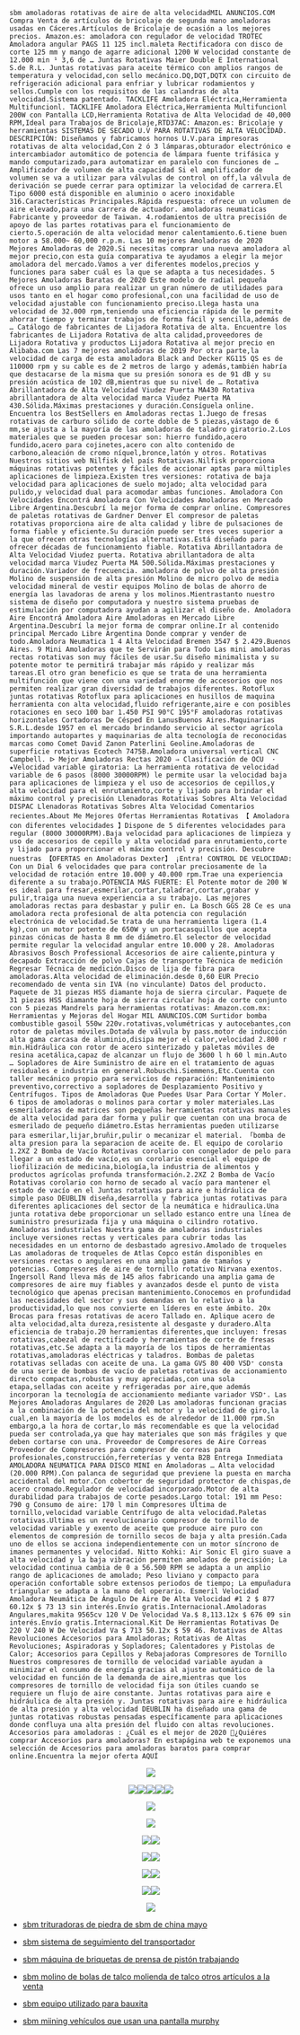 
```
sbm amoladoras rotativas de aire de alta velocidadMIL ANUNCIOS.COM Compra Venta de artículos de bricolaje de segunda mano amoladoras usadas en Cáceres.Artículos de Bricolaje de ocasión a los mejores precios. Amazon.es: amoladora con regulador de velocidad TROTEC Amoladora angular PAGS 11 125 incl.maleta Rectificadora con disco de corte 125 mm y mango de agarre adicional 1200 W velocidad constante de 12.000 min ¹ 3,6 de … Juntas Rotativas Maier Double E International S.de R.L. Juntas rotativas para aceite térmico con amplios rangos de temperatura y velocidad,con sello mecánico.DQ,DQT,DQTX con circuito de refrigeración adicional para enfriar y lubricar rodamientos y sellos.Cumple con los requisitos de las calandras de alta velocidad.Sistema patentado. TACKLIFE Amoladora Eléctrica,Herramienta Multifuncionl. TACKLIFE Amoladora Eléctrica,Herramienta Multifuncionl 200W con Pantalla LCD,Herramienta Rotativa de Alta Velocidad de 40,000 RPM,Ideal para Trabajos de Bricolaje,RTD37AC: Amazon.es: Bricolaje y herramientas SISTEMAS DE SECADO U.V PARA ROTATIVAS DE ALTA VELOCIDAD. DESCRIPCIÓN: Diseñamos y fabricamos hornos U.V.para impresoras rotativas de alta velocidad,Con 2 ó 3 lámparas,obturador electrónico e intercambiador automático de potencia de lámpara fuente trifásica y mando computarizado,para automatizar en paralelo con funciones de … Amplificador de volumen de alta capacidad Si el amplificador de volumen se va a utilizar para válvulas de control on off,la válvula de derivación se puede cerrar para optimizar la velocidad de carrera.El Tipo 6000 está disponible en aluminio o acero inoxidable 316.Características Principales.Rápida respuesta: ofrece un volumen de aire elevado,para una carrera de actuador. amoladoras neumaticas Fabricante y proveedor de Taiwan. 4.rodamientos de ultra precisión de apoyo de las partes rotativas para el funcionamiento de cierto.5.operación de alta velocidad menor calentamiento.6.tiene buen motor a 58.000~ 60,000 r.p.m. Las 10 mejores Amoladoras de 2020 Mejores Amoladoras de 2020.Si necesitas comprar una nueva amoladora al mejor precio,con esta guía comparativa te ayudamos a elegir la mejor amoladora del mercado.Vamos a ver diferentes modelos,precios y funciones para saber cuál es la que se adapta a tus necesidades. 5 Mejores Amoladoras Baratas de 2020 Este modelo de radial pequeña ofrece un uso amplio para realizar un gran número de utilidades para usos tanto en el hogar como profesional,con una facilidad de uso de velocidad ajustable con funcionamiento preciso.Llega hasta una velocidad de 32.000 rpm,teniendo una eficiencia rápida de le permite ahorrar tiempo y terminar trabajos de forma fácil y sencilla,además de … Catálogo de fabricantes de Lijadora Rotativa de alta. Encuentre los fabricantes de Lijadora Rotativa de alta calidad,proveedores de Lijadora Rotativa y productos Lijadora Rotativa al mejor precio en Alibaba.com Las 7 mejores amoladoras de 2019 Por otra parte,la velocidad de carga de esta amoladora Black and Decker KG115 QS es de 110000 rpm y su cable es de 2 metros de largo y además,también habría que destacarse de la misma que su presión sonora es de 91 dB y su presión acústica de 102 dB,mientras que su nivel de … Rotativa Abrillantadora de Alta Velocidad Viudez Puerta MA430 Rotativa abrillantadora de alta velocidad marca Viudez Puerta MA 430.Sólida.Máximas prestaciones y duración.Consíguela online. Encuentra los BestSellers en Amoladoras rectas 1.Juego de fresas rotativas de carburo sólido de corte doble de 5 piezas,vástago de 6 mm,se ajusta a la mayoría de las amoladoras de taladro giratorio.2.Los materiales que se pueden procesar son: hierro fundido,acero fundido,acero para cojinetes,acero con alto contenido de carbono,aleación de cromo níquel,bronce,latón y otros. Rotativas Nuestros sitios web Nilfisk del país Rotativas.Nilfisk proporciona máquinas rotativas potentes y fáciles de accionar aptas para múltiples aplicaciones de limpieza.Existen tres versiones: rotativa de baja velocidad para aplicaciones de suelo mojado; alta velocidad para pulido,y velocidad dual para acomodar ambas funciones. Amoladora Con Velocidades Encontrá Amoladora Con Velocidades Amoladoras en Mercado Libre Argentina.Descubrí la mejor forma de comprar online. Compresores de paletas rotativas de Gardner Denver El compresor de paletas rotativas proporciona aire de alta calidad y libre de pulsaciones de forma fiable y eficiente.Su duración puede ser tres veces superior a la que ofrecen otras tecnologías alternativas.Está diseñado para ofrecer décadas de funcionamiento fiable. Rotativa Abrillantadora de Alta Velocidad Viudez puerta. Rotativa abrillantadora de alta velocidad marca Viudez Puerta MA 500.Sólida.Máximas prestaciones y duración.Variador de frecuencia. amoladora de polvo de alta presión Molino de suspensión de alta presión Molino de micro polvo de media velocidad mineral de vestir equipos Molino de bolas de ahorro de energía las lavadoras de arena y los molinos.Mientrastanto nuestro sistema de diseño por computadora y nuestro sistema pruebas de estimulación por computadora ayudan a agilizar el diseño de. Amoladora Aire Encontrá Amoladora Aire Amoladoras en Mercado Libre Argentina.Descubrí la mejor forma de comprar online.Ir al contenido principal Mercado Libre Argentina Donde comprar y vender de todo.Amoladora Neumatica 1 4 Alta Velocidad Bremen 3547 $ 2.429.Buenos Aires. 9 Mini Amoladoras que te Servirán para Todo Las mini amoladoras rectas rotativas son muy fáciles de usar.Su diseño minimalista y su potente motor te permitirá trabajar más rápido y realizar más tareas.El otro gran beneficio es que se trata de una herramienta multifunción que viene con una variedad enorme de accesorios que nos permiten realizar gran diversidad de trabajos diferentes. Rotoflux juntas rotativas Rotoflux para aplicaciones en husillos de maquina herramienta con alta velocidad,fluido refrigerante,aire e con posibles rotaciones en seco 100 bar 1.450 PSI 90°C 195°F amoladoras rotativas horizontales Cortadoras De Césped En LanusBuenos Aires.Maquinarias S.R.L.desde 1957 en el mercado brindando servicio al sector agrícola importando autopartes y maquinarias de alta tecnología de reconocidas marcas como Comet David Zanon Paterlini Geoline.Amoladoras de superficie rotativas Ecotech 7475B.Amoladora universal vertical CNC Campbell. ᐅ Mejor Amoladoras Rectas 2020 ⇒ Clasificación de OCU  · ★Velocidad variable giratoria: La herramienta rotativa de velocidad variable de 6 pasos (8000 30000RPM) le permite usar la velocidad baja para aplicaciones de limpieza y el uso de accesorios de cepillos,y alta velocidad para el enrutamiento,corte y lijado para brindar el máximo control y precisión Llenadoras Rotativas Sobres Alta Velocidad DISPAC Llenadoras Rotativas Sobres Alta Velocidad Comentarios recientes.About Me Mejores Ofertas Herramientas Rotativas 【 Amoladora con diferentes velocidades 】Dispone de 5 diferentes velocidades para regular (8000 30000RPM).Baja velocidad para aplicaciones de limpieza y uso de accesorios de cepillo y alta velocidad para enrutamiento,corte y lijado para proporcionar el máximo control y precisión. Descubre nuestras 【OFERTAS en Amoladoras Dexter】 ¡Entra! CONTROL DE VELOCIDAD: Con un Dial 6 velocidades que para controlar preciosamente de la velocidad de rotación entre 10.000 y 40.000 rpm.Trae una experiencia diferente a su trabajo.POTENCIA MÁS FUERTE: El Potente motor de 200 W es ideal para fresar,esmerilar,cortar,taladrar,cortar,grabar y pulir,traiga una nueva experiencia a su trabajo. Las mejores amoladoras rectas para desbastar y pulir en. La Bosch GGS 28 Ce es una amoladora recta profesional de alta potencia con regulación electrónica de velocidad.Se trata de una herramienta ligera (1.4 kg),con un motor potente de 650W y un portacasquillos que acepta pinzas cónicas de hasta 8 mm de diámetro.El selector de velocidad permite regular la velocidad angular entre 10.000 y 28. Amoladoras Abrasivos Bosch Professional Accesorios de aire caliente,pintura y decapado Extracción de polvo Cajas de transporte Técnica de medición Regresar Técnica de medición.Disco de lija de fibra para amoladoras.Alta velocidad de eliminación.desde 0,60 EUR Precio recomendado de venta sin IVA (no vinculante) Datos del producto. Paquete de 31 piezas HSS diamante hoja de sierra circular. Paquete de 31 piezas HSS diamante hoja de sierra circular hoja de corte conjunto con 5 piezas Mandrels para herramientas rotativas: Amazon.com.mx: Herramientas y Mejoras del Hogar MIL ANUNCIOS.COM Surtidor bomba combustible gasoil 550w 220v.rotativas,volumétricas y autocebantes,con rotor de paletas móviles.Dotada de válvula by pass.motor de inducción alta gama carcasa de aluminio,disipa mejor el calor,velocidad 2.800 r min.Hidráulica con rotor de acero sinterizado y paletas móviles de resina acetálica,capaz de alcanzar un flujo de 3600 l h 60 l min.Auto … Sopladores de Aire Suministro de aire en el tratamiento de aguas residuales e industria en general.Robuschi.Siemmens,Etc.Cuenta con taller mecánico propio para servicios de reparación: Mantenimiento preventivo,correctivo a sopladores de Desplazamiento Positivo y Centrífugos. Tipos de Amoladoras Que Puedes Usar Para Cortar Y Moler. 6 tipos de amoladoras o molinos para cortar y moler materiales.Las esmeriladoras de matrices son pequeñas herramientas rotativas manuales de alta velocidad para dar forma y pulir que cuentan con una broca de esmerilado de pequeño diámetro.Estas herramientas pueden utilizarse para esmerilar,lijar,bruñir,pulir o mecanizar el material. 「bomba de alta presion para la separacion de aceite de. El equipo de corolario 1.2XZ 2 Bomba de Vacío Rotativas corolario con congelador de pelo para llegar a un estado de vacío,es un corolario esencial el equipo de liofilización de medicina,biología,la industria de alimentos y productos agrícolas profunda transformación.2.2XZ 2 Bomba de Vacío Rotativas corolario con horno de secado al vacío para mantener el estado de vacío en el Juntas rotativas para aire e hidráulica de simple paso DEUBLIN diseña,desarrolla y fabrica juntas rotativas para diferentes aplicaciones del sector de la neumática e hidraulica.Una junta rotativa debe proporcionar un sellado estanco entre una línea de suministro presurizada fija y una máquina o cilindro rotativo. Amoladoras industriales Nuestra gama de amoladoras industriales incluye versiones rectas y verticales para cubrir todas las necesidades en un entorno de desbastado agresivo.Amolado de troqueles Las amoladoras de troqueles de Atlas Copco están disponibles en versiones rectas o angulares en una amplia gama de tamaños y potencias. Compresores de aire de tornillo rotativo Nirvana exentos. Ingersoll Rand lleva más de 145 años fabricando una amplia gama de compresores de aire muy fiables y avanzados desde el punto de vista tecnológico que apenas precisan mantenimiento.Conocemos en profundidad las necesidades del sector y sus demandas en lo relativo a la productividad,lo que nos convierte en líderes en este ámbito. 20x Brocas para fresas rotativas de acero Tallado en. Aplique acero de alta velocidad,alta dureza,resistente al desgaste y duradero.Alta eficiencia de trabajo.20 herramientas diferentes,que incluyen: fresas rotativas,cabezal de rectificado y herramientas de corte de fresas rotativas,etc.Se adapta a la mayoría de los tipos de herramientas rotativas,amoladoras eléctricas y taladros. Bombas de paletas rotativas selladas con aceite de una. La gama GVS 80 400 VSD⁺ consta de una serie de bombas de vacío de paletas rotativas de accionamiento directo compactas,robustas y muy apreciadas,con una sola etapa,selladas con aceite y refrigeradas por aire,que además incorporan la tecnología de accionamiento mediante variador VSD⁺. Las Mejores Amoladoras Angulares de 2020 Las amoladoras funcionan gracias a la combinación de la potencia del motor y la velocidad de giro,la cual,en la mayoría de los modelos es de alrededor de 11.000 rpm.Sn embargo,a la hora de cortar,lo más recomendable es que la velocidad pueda ser controlada,ya que hay materiales que son más frágiles y que deben cortarse con una. Proveedor de Compresores de Aire Correas Proveedor de Compresores para compresor de correas para profesionales,construcción,ferreterías y venta B2B Entrega Inmediata AMOLADORA NEUMATICA PARA DISCO MINI en Amoladoras … Alta velocidad (20.000 RPM).Con palanca de seguridad que previene la puesta en marcha accidental del motor.Con cobertor de seguridad protector de chispas,de acero cromado.Regulador de velocidad incorporado.Motor de alta durabilidad para trabajos de corte pesados.Largo total: 191 mm Peso: 790 g Consumo de aire: 170 l min Compresores Ultima de tornillo,velocidad variable Centrífugo de alta velocidad.Paletas rotativas.Ultima es un revolucionario compresor de tornillo de velocidad variable y exento de aceite que produce aire puro con elementos de compresión de tornillo secos de baja y alta presión.Cada uno de ellos se acciona independientemente con un motor síncrono de imanes permanentes y velocidad. Nitto Kohki: Air Sonic El giro suave a alta velocidad y la baja vibración permiten amolados de precisión; La velocidad continua cambia de 0 a 56.500 RPM se adapta a un amplio rango de aplicaciones de amolado; Peso liviano y compacto para operación confortable sobre extensos periodos de tiempo; La empuñadura triangular se adapta a la mano del operario. Esmeril Velocidad Amoladora Neumática De Ángulo De Aire De Alta Velocidad #1 2 $ 877 60.12x $ 73 13 sin interés.Envío gratis.Internacional.Amoladoras Angulares,makita 9565cv 120 V De Velocidad Va.$ 8,113.12x $ 676 09 sin interés.Envío gratis.Internacional.Kit De Herramientas Rotativas De 220 V 240 W De Velocidad Va $ 713 50.12x $ 59 46. Rotativas de Altas Revoluciones Accesorios para Amoladoras; Rotativas de Altas Revoluciones; Aspiradoras y Sopladores; Calentadores y Pistolas de Calor; Accesorios para Cepillos y Rebajadoras Compresores de Tornillo Nuestros compresores de tornillo de velocidad variable ayudan a minimizar el consumo de energía gracias al ajuste automático de la velocidad en función de la demanda de aire,mientras que los compresores de tornillo de velocidad fija son útiles cuando se requiere un flujo de aire constante. Juntas rotativas para aire e hidráulica de alta presión y. Juntas rotativas para aire e hidráulica de alta presión y alta velocidad DEUBLIN ha diseñado una gama de juntas rotativas robustas pensadas específicamente para aplicaciones donde confluya una alta presión del fluido con altas revoluciones. Accesorios para amoladoras : ¿Cuál es el mejor de 2020 🥇¿Quiéres comprar Accesorios para amoladoras? En estapágina web te exponemos una selección de Accesorios para amoladoras baratos para comprar online.Encuentra la mejor oferta AQUÍ 
```

<div align="center">

<a href="https://es-crusher.shibang-china.com/github&k=sbm+amoladoras+rotativas+de+aire+de+alta+velocidad"><img src="https://static.shibang-china.com/es/crusher/logo.jpg"></a>

<a href="https://es-crusher.shibang-china.com/github&k=sbm+amoladoras+rotativas+de+aire+de+alta+velocidad"><img src="https://static.shibang-china.com/es/crusher/index.jpg"></a><a href="https://es-crusher.shibang-china.com/material.htmlgithub&k=sbm+amoladoras+rotativas+de+aire+de+alta+velocidad"><img src="https://static.shibang-china.com/es/crusher/material.jpg"></a><a href="https://es-crusher.shibang-china.com/application.htmlgithub&k=sbm+amoladoras+rotativas+de+aire+de+alta+velocidad"><img src="https://static.shibang-china.com/es/crusher/application.jpg"></a><a href="https://es-crusher.shibang-china.com/aboutus.htmlgithub&k=sbm+amoladoras+rotativas+de+aire+de+alta+velocidad"><img src="https://static.shibang-china.com/es/crusher/aboutus.jpg"></a><a href="https://es-crusher.shibang-china.com/contact.htmlgithub&k=sbm+amoladoras+rotativas+de+aire+de+alta+velocidad"><img src="https://static.shibang-china.com/es/crusher/contact.jpg"></a>

<a href="https://es-crusher.shibang-china.com/github&k=sbm+amoladoras+rotativas+de+aire+de+alta+velocidad"><img src="https://static.shibang-china.com/es/crusher/banner.jpg"></a>

<a href="https://swt.shibang-china.com/github&k=sbm+amoladoras+rotativas+de+aire+de+alta+velocidad"><img src="https://static.shibang-china.com/es/crusher/text.jpg"></a>

<a href="https://swt.shibang-china.com/github&k=sbm+amoladoras+rotativas+de+aire+de+alta+velocidad"><img src="https://static.shibang-china.com/es/crusher/chat.jpg"></a><a href="https://es-crusher.shibang-china.com/contact.htmlgithub&k=sbm+amoladoras+rotativas+de+aire+de+alta+velocidad"><img src="https://static.shibang-china.com/es/crusher/message.jpg"></a>

<a href="https://es-crusher.shibang-china.com/products/pe.htmlgithub&k=sbm+amoladoras+rotativas+de+aire+de+alta+velocidad"><img src="https://static.shibang-china.com/es/crusher/pe.jpg"></a><a href="https://es-crusher.shibang-china.com/products/pf.htmlgithub&k=sbm+amoladoras+rotativas+de+aire+de+alta+velocidad"><img src="https://static.shibang-china.com/es/crusher/pf.jpg"></a>

<a href="https://es-crusher.shibang-china.com/products/hpt.htmlgithub&k=sbm+amoladoras+rotativas+de+aire+de+alta+velocidad"><img src="https://static.shibang-china.com/es/crusher/hpt.jpg"></a><a href="https://es-crusher.shibang-china.com/products/vsi.htmlgithub&k=sbm+amoladoras+rotativas+de+aire+de+alta+velocidad"><img src="https://static.shibang-china.com/es/crusher/vsi.jpg"></a>

<a href="https://es-crusher.shibang-china.com/products/klv.htmlgithub&k=sbm+amoladoras+rotativas+de+aire+de+alta+velocidad"><img src="https://static.shibang-china.com/es/crusher/klv.jpg"></a><a href="https://es-crusher.shibang-china.com/products/portable.htmlgithub&k=sbm+amoladoras+rotativas+de+aire+de+alta+velocidad"><img src="https://static.shibang-china.com/es/crusher/portable.jpg"></a>

<a href="https://swt.shibang-china.com/github&k=sbm+amoladoras+rotativas+de+aire+de+alta+velocidad"><img src="https://static.shibang-china.com/es/crusher/case.jpg"></a>

</div>


* [sbm trituradoras de piedra de sbm de china mayo](sbm%20trituradoras%20de%20piedra%20de%20sbm%20de%20china%20mayo.md)

* [sbm sistema de seguimiento del transportador](sbm%20sistema%20de%20seguimiento%20del%20transportador.md)

* [sbm máquina de briquetas de prensa de pistón trabajando](sbm%20m%C3%A1quina%20de%20briquetas%20de%20prensa%20de%20pist%C3%B3n%20trabajando.md)

* [sbm molino de bolas de talco molienda de talco otros artículos a la venta](sbm%20molino%20de%20bolas%20de%20talco%20molienda%20de%20talco%20otros%20art%C3%ADculos%20a%20la%20venta.md)

* [sbm equipo utilizado para bauxita](sbm%20equipo%20utilizado%20para%20bauxita.md)

* [sbm miining vehículos que usan una pantalla murphy](sbm%20miining%20veh%C3%ADculos%20que%20usan%20una%20pantalla%20murphy.md)